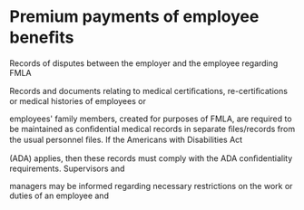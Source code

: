 # Premium payments of employee beneﬁts

Records of disputes between the employer and the employee regarding FMLA

Records and documents relating to medical certiﬁcations, re-certiﬁcations or medical histories of employees or

employees' family members, created for purposes of FMLA, are required to be maintained as conﬁdential medical records in separate ﬁles/records from the usual personnel ﬁles. If the Americans with Disabilities Act

(ADA) applies, then these records must comply with the ADA conﬁdentiality requirements. Supervisors and

managers may be informed regarding necessary restrictions on the work or duties of an employee and